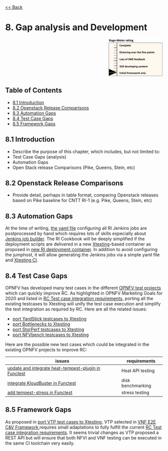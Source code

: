 [<< Back](../)

# 8. Gap analysis and Development
<p align="right"><img src="../figures/bogo_ifo.png" alt="scope" title="Scope" width="35%"/></p>

## Table of Contents
* [8.1 Introduction](#8.1)
* [8.2 Openstack Release Comparisons](#8.2)
* [8.3 Automation Gaps](#8.3)
* [8.4 Test Case Gaps](#8.4)
* [8.5 Framework Gaps](#8.5)

<a name="8.1"></a>
## 8.1 Introduction

- Describe the purpose of this chapter, which includes, but not limited to:
- Test Case Gaps (analysis)
-	Automation Gaps
-	Open Stack release Comparisons (Pike, Queens, Stein, etc)

<a name="8.2"></a>
## 8.2 Openstack Release Comparisons

- Provide detail, perhaps in table format, comparing Openstack releases based on Pike baseline for CNTT RI-1 (e.g. Pike, Queens, Stein, etc)

<a name="8.3"></a>
## 8.3 Automation Gaps

At the time of writing,
[the yaml file](https://git.opnfv.org/releng/tree/jjb/airship/cntt.yaml)
configuring all RI Jenkins jobs are postprocessed by hand which requires lots
of skills especially about
[Jenkins job builder](https://docs.openstack.org/infra/jenkins-job-builder/).
The RI Cookbook will be deeply simplified if the deployment scripts are
delivered in a new
[Xtesting](https://xtesting.readthedocs.io/en/latest/)-based container as
proposed in
[new RI deployment container](https://github.com/cntt-n/CNTT/issues/828).
In addition to avoid configuring the jumphost, it will allow generating the
Jenkins jobs via a simple yaml file and
[Xtesting CI](https://galaxy.ansible.com/collivier/xtesting).

<a name="8.4"></a>
## 8.4 Test Case Gaps

OPNFV has developed many test cases in the different
[OPNFV test projects](https://wiki.opnfv.org/display/testing/TestPerf) which
can quickly improve RC. As highlighted in OPNFV Marketing Goals for 2020 and
listed in
[RC Test case integration requirements](chapter02.md),
porting all the existing testcases to Xtesting will unify the test case
execution and simplify the test integration as required by RC. Here are all the
related issues:
- [port YardStick testcases to Xtesting](https://github.com/cntt-n/CNTT/issues/509)
- [port Bottlenecks to Xtesting](https://github.com/cntt-n/CNTT/issues/511)
- [port StorPerf testcases to Xtesting](https://github.com/cntt-n/CNTT/issues/673)
- [port NFVbench testcases to Xtesting](https://github.com/cntt-n/CNTT/issues/865)

Here are the possible new test cases which could be integrated in the existing
OPNFV projects to improve RC:

| issues                                                                                            | requirements      |
|---------------------------------------------------------------------------------------------------|-------------------|
| [update and integrate heat-tempest-plugin in Functest](https://github.com/cntt-n/CNTT/issues/483) | Heat API testing  |
| [integrate KloudBuster in Functest](https://github.com/cntt-n/CNTT/issues/508)                    | disk benchmarking |
| [add tempest-stress in Functest](https://github.com/cntt-n/CNTT/issues/916)                       | stress testing    |

<a name="8.5"></a>
## 8.5 Framework Gaps

As proposed in [port VTP test cases to Xtesting](https://github.com/cntt-n/CNTT/issues/917),
VTP selected in
[VNF E2E C&V Framework ](chapter05.md)
requires small adaptations to fully fulfill the current
[RC Test case integration requirements](chapter02.md).
It seems trivial changes as VTP proposed a REST API but will ensure that both
NFVI and VNF testing can be executed in the same CI toolchain very easily.
